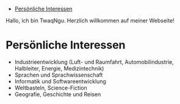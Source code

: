 - [Persönliche Interessen](#persönliche-interessen)

Hallo, ich bin TwaqNgu. Herzlich willkommen auf meiner Webseite!

# Persönliche Interessen

- Industrieentwicklung (Luft- und Raumfahrt, Automobilindustrie, Halbleiter, Energie, Medizintechnik)
- Sprachen und Sprachwissenschaft
- Informatik und Softwareentwicklung 
- Weltbasteln, Science-Fiction
- Geografie, Geschichte und Reisen

